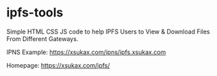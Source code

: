 # ipfs-tools
Simple HTML CSS JS code to help IPFS Users to View &amp; Download Files From Different Gateways.

IPNS Example: https://xsukax.com/ipns/ipfs.xsukax.com

Homepage: https://xsukax.com/ipfs/
